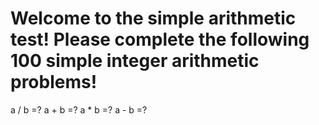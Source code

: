 Welcome to the simple arithmetic test!
Please complete the following 100 simple integer arithmetic problems!
========
a / b =?
a + b =?
a * b =?
a - b =?

